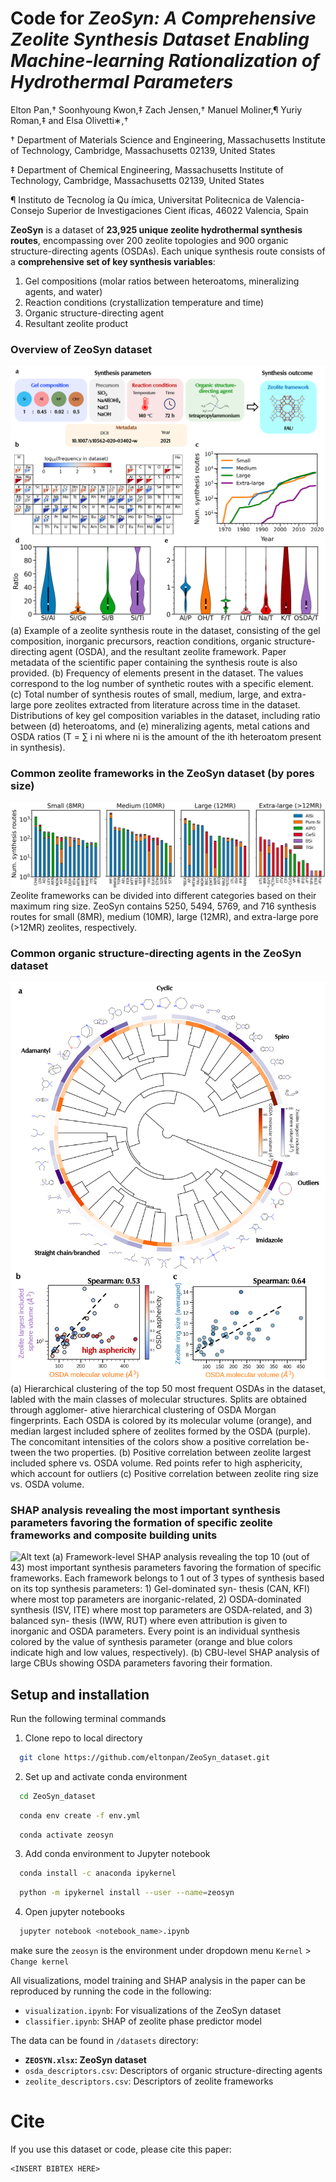 # Code for *ZeoSyn: A Comprehensive Zeolite Synthesis Dataset Enabling Machine-learning Rationalization of Hydrothermal Parameters*

Elton Pan,† Soonhyoung Kwon,‡ Zach Jensen,† Manuel Moliner,¶ Yuriy Roman,‡ and Elsa Olivetti∗,†

† Department of Materials Science and Engineering, Massachusetts Institute of Technology, Cambridge, Massachusetts 02139, United States

‡ Department of Chemical Engineering, Massachusetts Institute of Technology, Cambridge, Massachusetts 02139, United States

¶ Instituto de Tecnolog ́ıa Qu ́ımica, Universitat Politecnica de Valencia-Consejo Superior de
Investigaciones Cient ́ıficas, 46022 Valencia, Spain

**ZeoSyn** is a dataset of **23,925 unique zeolite hydrothermal synthesis routes**, encompassing over 200 zeolite topologies and 900 organic structure-directing agents (OSDAs).
Each unique synthesis route consists of a **comprehensive set of key synthesis variables**:
1. Gel compositions (molar ratios between heteroatoms, mineralizing agents, and water)
2. Reaction conditions (crystallization temperature and time)
3. Organic structure-directing agent
4. Resultant zeolite product

### Overview of ZeoSyn dataset
![Alt text](/figures/overview.png "overview")
(a) Example of a zeolite synthesis route in the
dataset, consisting of the gel composition, inorganic precursors, reaction conditions, organic
structure-directing agent (OSDA), and the resultant zeolite framework. Paper metadata of
the scientific paper containing the synthesis route is also provided. (b) Frequency of elements
present in the dataset. The values correspond to the log number of synthetic routes with a
specific element. (c) Total number of synthesis routes of small, medium, large, and extra-
large pore zeolites extracted from literature across time in the dataset. Distributions of key
gel composition variables in the dataset, including ratio between (d) heteroatoms, and (e)
mineralizing agents, metal cations and OSDA ratios (T = ∑
i ni where ni is the amount of
the ith heteroatom present in synthesis).

### Common zeolite frameworks in the ZeoSyn dataset (by pores size)
![Alt text](/figures/zeo_distribution_by_zeotype_pore.png "frameworks")
Zeolite frameworks can be divided into different categories based on their maximum ring
size. ZeoSyn contains 5250, 5494, 5769, and 716 synthesis routes for small (8MR), medium
(10MR), large (12MR), and extra-large pore (>12MR) zeolites, respectively.

### Common organic structure-directing agents in the ZeoSyn dataset
![Alt text](/figures/osda_hierarchy.png "osda")
(a) Hierarchical clustering of the top 50 most frequent OSDAs in the dataset,
labled with the main classes of molecular structures. Splits are obtained through agglomer-
ative hierarchical clustering of OSDA Morgan fingerprints. Each OSDA is colored by its
molecular volume (orange), and median largest included sphere of zeolites formed by the
OSDA (purple). The concomitant intensities of the colors show a positive correlation be-
tween the two properties. (b) Positive correlation between zeolite largest included sphere vs.
OSDA volume. Red points refer to high asphericity, which account for outliers (c) Positive
correlation between zeolite ring size vs. OSDA volume.

### SHAP analysis revealing the most important synthesis parameters favoring the formation of specific zeolite frameworks and composite building units
![Alt text](/figures/SHAP_zeolite_cbu.png "shap")
(a) Framework-level SHAP analysis revealing the top 10 (out of 43) most important
synthesis parameters favoring the formation of specific frameworks. Each framework belongs
to 1 out of 3 types of synthesis based on its top synthesis parameters: 1) Gel-dominated syn-
thesis (CAN, KFI) where most top parameters are inorganic-related, 2) OSDA-dominated
synthesis (ISV, ITE) where most top parameters are OSDA-related, and 3) balanced syn-
thesis (IWW, RUT) where even attribution is given to inorganic and OSDA parameters.
Every point is an individual synthesis colored by the value of synthesis parameter (orange
and blue colors indicate high and low values, respectively). (b) CBU-level SHAP analysis
of large CBUs showing OSDA parameters favoring their formation.

## Setup and installation

Run the following terminal commands 

1. Clone repo to local directory

```bash
  git clone https://github.com/eltonpan/ZeoSyn_dataset.git
```

2. Set up and activate conda environment
```bash
  cd ZeoSyn_dataset
```
```bash
  conda env create -f env.yml
```
```bash
  conda activate zeosyn
```

3. Add conda environment to Jupyter notebook
```bash
  conda install -c anaconda ipykernel
```
```bash
  python -m ipykernel install --user --name=zeosyn
```

4. Open jupyter notebooks
```bash
  jupyter notebook <notebook_name>.ipynb
```


make sure the `zeosyn` is the environment under dropdown menu `Kernel` > `Change kernel`

All visualizations, model training and SHAP analysis in the paper can be reproduced by running the code in the following: 

* `visualization.ipynb`: For visualizations of the ZeoSyn dataset
* `classifier.ipynb`: SHAP of zeolite phase predictor model


The data can be found in `/datasets` directory:

* **`ZEOSYN.xlsx`: ZeoSyn dataset**
* `osda_descriptors.csv`: Descriptors of organic structure-directing agents
* `zeolite_descriptors.csv`: Descriptors of zeolite frameworks

# Cite
If you use this dataset or code, please cite this paper:
```
<INSERT BIBTEX HERE>
```